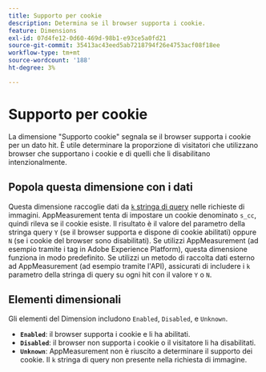 ```yaml
---
title: Supporto per cookie
description: Determina se il browser supporta i cookie.
feature: Dimensions
exl-id: 07d4fe12-0d60-469d-98b1-e93ce5a0fd21
source-git-commit: 35413ac43eed5ab7218794f26e4753acf08f18ee
workflow-type: tm+mt
source-wordcount: '188'
ht-degree: 3%

---
```


# Supporto per cookie

La dimensione &quot;Supporto cookie&quot; segnala se il browser supporta i cookie per un dato hit. È utile determinare la proporzione di visitatori che utilizzano browser che supportano i cookie e di quelli che li disabilitano intenzionalmente.

## Popola questa dimensione con i dati

Questa dimensione raccoglie dati da [`k` stringa di query](/help/implement/validate/query-parameters.md) nelle richieste di immagini. AppMeasurement tenta di impostare un cookie denominato `s_cc`, quindi rileva se il cookie esiste. Il risultato è il valore del parametro della stringa query `Y` (se il browser supporta e dispone di cookie abilitati) oppure `N` (se i cookie del browser sono disabilitati). Se utilizzi AppMeasurement (ad esempio tramite i tag in Adobe Experience Platform), questa dimensione funziona in modo predefinito. Se utilizzi un metodo di raccolta dati esterno ad AppMeasurement (ad esempio tramite l&#39;API), assicurati di includere i `k` parametro della stringa di query su ogni hit con il valore `Y` o `N`.

## Elementi dimensionali

Gli elementi del Dimension includono `Enabled`, `Disabled`, e `Unknown`.

* **`Enabled`**: il browser supporta i cookie e li ha abilitati.
* **`Disabled`**: il browser non supporta i cookie o il visitatore li ha disabilitati.
* **`Unknown`**: AppMeasurement non è riuscito a determinare il supporto dei cookie. Il `k` stringa di query non presente nella richiesta di immagine.

